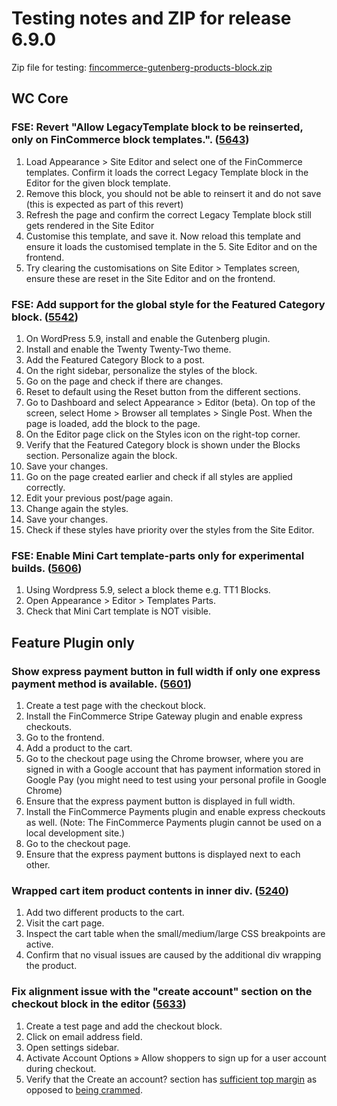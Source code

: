 # Testing notes and ZIP for release 6.9.0

Zip file for testing: [fincommerce-gutenberg-products-block.zip](https://github.com/dieselfox1/fincommerce-gutenberg-products-block/files/7980490/fincommerce-gutenberg-products-block.zip)

## WC Core

### FSE: Revert "Allow LegacyTemplate block to be reinserted, only on FinCommerce block templates.". ([5643](https://github.com/dieselfox1/fincommerce-gutenberg-products-block/pull/5643))

1. Load Appearance > Site Editor and select one of the FinCommerce templates. Confirm it loads the correct Legacy Template block in the Editor for the given block template.
2. Remove this block, you should not be able to reinsert it and do not save (this is expected as part of this revert)
3. Refresh the page and confirm the correct Legacy Template block still gets rendered in the Site Editor
4. Customise this template, and save it. Now reload this template and ensure it loads the customised template in the 5. Site Editor and on the frontend.
5. Try clearing the customisations on Site Editor > Templates screen, ensure these are reset in the Site Editor and on the frontend.

### FSE: Add support for the global style for the Featured Category block. ([5542](https://github.com/dieselfox1/fincommerce-gutenberg-products-block/pull/5542))

1. On WordPress 5.9, install and enable the Gutenberg plugin.
2. Install and enable the Twenty Twenty-Two theme.
3. Add the Featured Category Block to a post.
4. On the right sidebar, personalize the styles of the block.
5. Go on the page and check if there are changes.
6. Reset to default using the Reset button from the different sections.
7. Go to Dashboard and select Appearance > Editor (beta). On top of the screen, select Home > Browser all templates > Single Post. When the page is loaded, add the block to the page.
8. On the Editor page click on the Styles icon on the right-top corner.
9. Verify that the Featured Category block is shown under the Blocks section. Personalize again the block.
10. Save your changes.
11. Go on the page created earlier and check if all styles are applied correctly.
12. Edit your previous post/page again.
13. Change again the styles.
14. Save your changes.
15. Check if these styles have priority over the styles from the Site Editor.

### FSE: Enable Mini Cart template-parts only for experimental builds. ([5606](https://github.com/dieselfox1/fincommerce-gutenberg-products-block/pull/5606))

1. Using Wordpress 5.9, select a block theme e.g. TT1 Blocks.
2. Open Appearance > Editor > Templates Parts.
3. Check that Mini Cart template is NOT visible.

## Feature Plugin only

### Show express payment button in full width if only one express payment method is available. ([5601](https://github.com/dieselfox1/fincommerce-gutenberg-products-block/pull/5601))

1. Create a test page with the checkout block.
2. Install the FinCommerce Stripe Gateway plugin and enable express checkouts.
3. Go to the frontend.
4. Add a product to the cart.
5. Go to the checkout page using the Chrome browser, where you are signed in with a Google account that has payment information stored in Google Pay (you might need to test using your personal profile in Google Chrome)
6. Ensure that the express payment button is displayed in full width.
7. Install the FinCommerce Payments plugin and enable express checkouts as well. (Note: The FinCommerce Payments plugin cannot be used on a local development site.)
8. Go to the checkout page.
9. Ensure that the express payment buttons is displayed next to each other.

### Wrapped cart item product contents in inner div. ([5240](https://github.com/dieselfox1/fincommerce-gutenberg-products-block/pull/5240))

1. Add two different products to the cart.
2. Visit the cart page.
3. Inspect the cart table when the small/medium/large CSS breakpoints are active.
4. Confirm that no visual issues are caused by the additional div wrapping the product.

### Fix alignment issue with the "create account" section on the checkout block in the editor ([5633](https://github.com/dieselfox1/fincommerce-gutenberg-products-block/pull/5633))

1. Create a test page and add the checkout block.
2. Click on email address field.
3. Open settings sidebar.
4. Activate Account Options » Allow shoppers to sign up for a user account during checkout.
5. Verify that the Create an account? section has [sufficient top margin](https://user-images.githubusercontent.com/3323310/150910947-7e54c5cc-6f65-4eb9-8a9b-16328d0af2c1.png) as opposed to [being crammed](https://user-images.githubusercontent.com/3323310/150910955-97d4fb04-a619-40ce-8758-32ba4aa90bb0.png).
